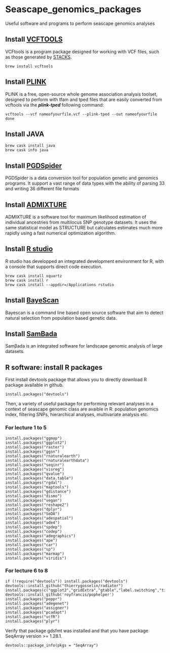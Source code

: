 # Seascape_genomics_packages
Useful software and programs to perform seascape genomics analyses

## Install [VCFTOOLS](http://vcftools.sourceforge.net/)
VCFtools is a program package designed for working with VCF files, such as those generated by [STACKS](http://catchenlab.life.illinois.edu/stacks/).
```{r, engine = 'bash', eval = FALSE}
brew install vcftools
```

## Install [PLINK](http://zzz.bwh.harvard.edu/plink/download.shtml)
PLINK is a free, open-source whole genome association analysis toolset, designed to perform with tfam and tped files that are easily converted from vcftools via the ***plink-tped*** following command:
```{r, engine = 'bash', eval = FALSE}
vcftools --vcf nameofyourfile.vcf --plink-tped --out nameofyourfile
done
```

## Install JAVA
```{r, engine = 'bash', eval = FALSE}
brew cask install java
brew cask info java
```

## Install [PGDSpider](http://www.cmpg.unibe.ch/software/PGDSpider/)
PGDSpider is a data conversion tool for population genetic and genomics programs. 
It support a vast range of data types with the ability of parsing 33 and writing 36 different file formats


## Install [ADMIXTURE](http://software.genetics.ucla.edu/admixture/)
ADMIXTURE is a software tool for maximum likelihood estimation of individual ancestries from multilocus SNP genotype datasets. It uses the same statistical model as STRUCTURE but calculates estimates much more rapidly using a fast numerical optimization algorithm.

## Install [R studio](https://www.rstudio.com/products/rstudio/download/)
R studio has developped an integrated development environment for R, with a console that supports direct code execution.

```{r, engine = 'bash', eval = FALSE}
brew cask install xquartz
brew cask install r
brew cask install --appdir=/Applications rstudio
```

## Install [BayeScan](http://cmpg.unibe.ch/software/BayeScan/download.html) 
Bayescan is a command line based open source software that aim to detect natural selection from population based genetic data.

## Install [SamBada](https://www.epfl.ch/labs/lasig/page-101934-en-html/sambada/)
Samβada is an integrated software for landscape genomic analysis of large datasets.

## R software: install R packages 
First install devtools package that allows you to directly download R package available in github.
```{r}
install.packages("devtools")
```

Then, a variety of useful package for performing relevant analyses in a context of seascape genomic class are avaible in R: population genomics index, filtering SNPs, hierarchical analyses, multivariate analysis etc.

### For lecture 1 to 5

```{r}
install.packages("ggmap")
install.packages("ggplot2")
install.packages("raster")
install.packages("ggsn")
install.packages("rnaturalearth")
install.packages("rnaturalearthdata")
install.packages("seqinr")
install.packages("visreg")
install.packages("qvalue")
install.packages("data.table")
install.packages("rgdal")
install.packages("maptools")
install.packages("gdistance")
install.packages("dismo")
install.packages("vegan")
install.packages("reshape2")
install.packages("dplyr")
install.packages("SoDA")
install.packages("adespatial")
install.packages("ade4")
install.packages("spdep")
install.packages("codep")
install.packages("adegraphics")
install.packages("ape")
install.packages("car")
install.packages("sp")
install.packages("marmap")
install.packages("viridis") 
```

### For lecture 6 to 8
```{r}
if (!require("devtools")) install.packages("devtools")
devtools::install_github("thierrygosselin/radiator")
install.packages(c("ggplot2","gridExtra","gtable","label.switching","tidyr","devtools"),dependencies=T)
devtools::install_github('royfrancis/pophelper')
install.packages("poppr")
install.packages("adegenet")
install.packages("assigner")
install.packages("pcadapt")
install.packages("vcfR")
install.packages("plyr")
```

Verify that package gdsfmt was installed and that you have package SeqArray version >= 1.28.1.
```{r}
devtools::package_info(pkgs = "SeqArray")
```

